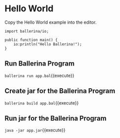 # Hello World

Copy the Hello World example into the editor.

```ballerina
import ballerina/io;

public function main() {
    io:println("Hello Ballerina!");
}
```

## Run Ballerina Program

`ballerina run app.bal`{{execute}}


## Create jar for the Ballerina Program

`ballerina build app.bal`{{execute}}


## Run jar for the Ballerina Program

`java -jar app.jar`{{execute}}
